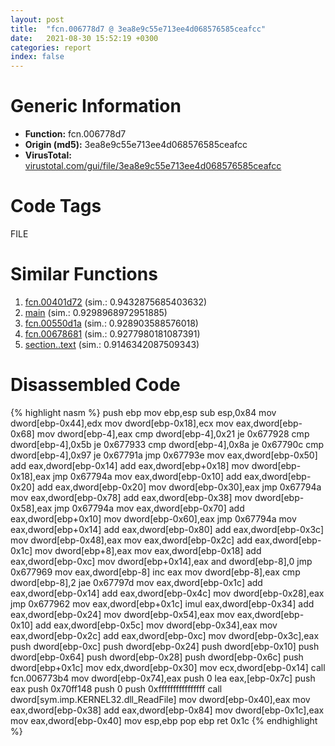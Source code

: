 ```yaml
---
layout: post
title:  "fcn.006778d7 @ 3ea8e9c55e713ee4d068576585ceafcc"
date:   2021-08-30 15:52:19 +0300
categories: report
index: false
---
```


# Generic Information
- **Function:** fcn.006778d7
- **Origin (md5):** 3ea8e9c55e713ee4d068576585ceafcc
- **VirusTotal:** [virustotal.com/gui/file/3ea8e9c55e713ee4d068576585ceafcc][virustotal_ref]

# Code Tags
<span class="tag" id="FILE">FILE</span>


# Similar Functions

1. [fcn.00401d72][similar_1_ref] (sim.: 0.9432875685403632)
2. [main][similar_2_ref] (sim.: 0.9298968972951885)
3. [fcn.00550d1a][similar_3_ref] (sim.: 0.928903588576018)
4. [fcn.00678681][similar_4_ref] (sim.: 0.9277980181087391)
5. [section..text][similar_5_ref] (sim.: 0.9146342087509343)


# Disassembled Code

{% highlight nasm %}
push ebp
mov ebp,esp
sub esp,0x84
mov dword[ebp-0x44],edx
mov dword[ebp-0x18],ecx
mov eax,dword[ebp-0x68]
mov dword[ebp-4],eax
cmp dword[ebp-4],0x21
je 0x677928
cmp dword[ebp-4],0x5b
je 0x677933
cmp dword[ebp-4],0x8a
je 0x67790c
cmp dword[ebp-4],0x97
je 0x67791a
jmp 0x67793e
mov eax,dword[ebp-0x50]
add eax,dword[ebp-0x14]
add eax,dword[ebp+0x18]
mov dword[ebp-0x18],eax
jmp 0x67794a
mov eax,dword[ebp-0x10]
add eax,dword[ebp-0x20]
add eax,dword[ebp-0x20]
mov dword[ebp-0x30],eax
jmp 0x67794a
mov eax,dword[ebp-0x78]
add eax,dword[ebp-0x38]
mov dword[ebp-0x58],eax
jmp 0x67794a
mov eax,dword[ebp-0x70]
add eax,dword[ebp+0x10]
mov dword[ebp-0x60],eax
jmp 0x67794a
mov eax,dword[ebp+0x14]
add eax,dword[ebp-0x80]
add eax,dword[ebp-0x3c]
mov dword[ebp-0x48],eax
mov eax,dword[ebp-0x2c]
add eax,dword[ebp-0x1c]
mov dword[ebp+8],eax
mov eax,dword[ebp-0x18]
add eax,dword[ebp-0xc]
mov dword[ebp+0x14],eax
and dword[ebp-8],0
jmp 0x677969
mov eax,dword[ebp-8]
inc eax
mov dword[ebp-8],eax
cmp dword[ebp-8],2
jae 0x67797d
mov eax,dword[ebp-0x1c]
add eax,dword[ebp-0x14]
add eax,dword[ebp-0x4c]
mov dword[ebp-0x28],eax
jmp 0x677962
mov eax,dword[ebp+0x1c]
imul eax,dword[ebp-0x34]
add eax,dword[ebp-0x24]
mov dword[ebp-0x54],eax
mov eax,dword[ebp-0x10]
add eax,dword[ebp-0x5c]
mov dword[ebp-0x34],eax
mov eax,dword[ebp-0x2c]
add eax,dword[ebp-0xc]
mov dword[ebp-0x3c],eax
push dword[ebp-0xc]
push dword[ebp-0x24]
push dword[ebp-0x10]
push dword[ebp-0x64]
push dword[ebp-0x28]
push dword[ebp-0x6c]
push dword[ebp+0x1c]
mov edx,dword[ebp-0x30]
mov ecx,dword[ebp-0x14]
call fcn.006773b4
mov dword[ebp-0x74],eax
push 0
lea eax,[ebp-0x7c]
push eax
push 0x70ff148
push 0
push 0xffffffffffffffff
call dword[sym.imp.KERNEL32.dll_ReadFile]
mov dword[ebp-0x40],eax
mov eax,dword[ebp-0x38]
add eax,dword[ebp-0x84]
mov dword[ebp-0x1c],eax
mov eax,dword[ebp-0x40]
mov esp,ebp
pop ebp
ret 0x1c
{% endhighlight %}


[similar_1_ref]: /report/fcn.00401d72@c5a9328b4292c431a6e3f48185308528
[similar_2_ref]: /report/main@3ea8e9c55e713ee4d068576585ceafcc
[similar_3_ref]: /report/fcn.00550d1a@8bd41b732eefb1ee271fb434070dd021
[similar_4_ref]: /report/fcn.00678681@3ea8e9c55e713ee4d068576585ceafcc
[similar_5_ref]: /report/section..text@f40e41234bc244856083b8839ad797e1
[virustotal_ref]: https://www.virustotal.com/gui/file/3ea8e9c55e713ee4d068576585ceafcc